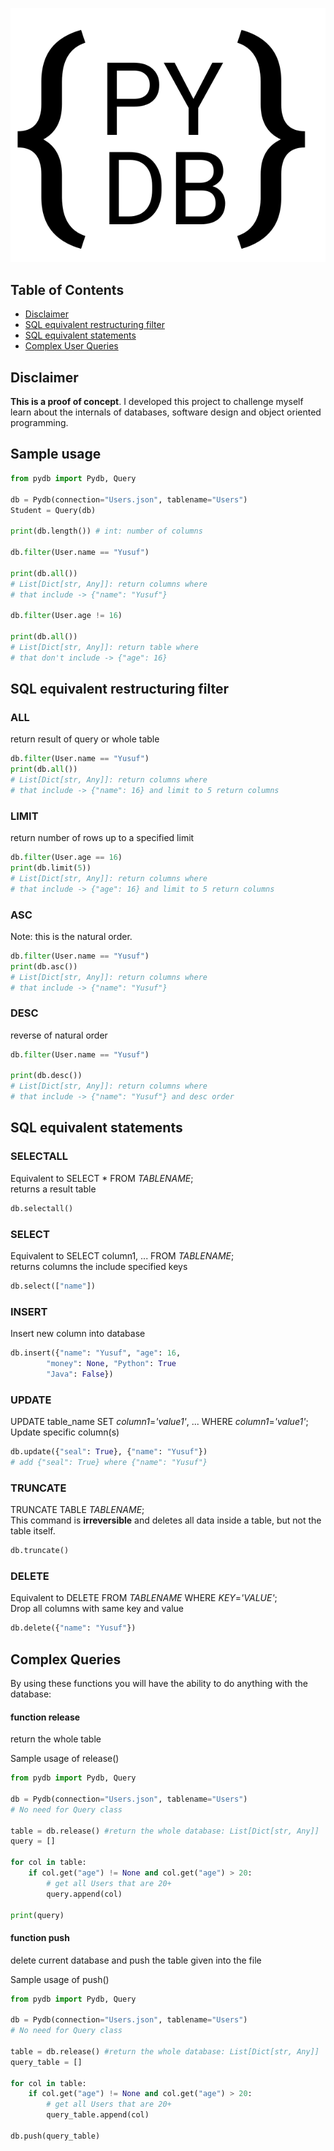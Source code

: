 ![PYDB_logo](image/logo.svg)

## Table of Contents  
- [Disclaimer](#Disclaimer)  
- [SQL equivalent restructuring filter](#SQL-equivalent-restructuring-filter) 
- [SQL equivalent statements](#SQL-equivalent-statements) 
- [Complex User Queries](#Complex-Queries) 

## Disclaimer
**This is a proof of concept**. I developed this project to challenge myself learn about the internals of databases, software design and object oriented programming.

## Sample usage
```python
from pydb import Pydb, Query

db = Pydb(connection="Users.json", tablename="Users")
Student = Query(db)

print(db.length()) # int: number of columns

db.filter(User.name == "Yusuf")

print(db.all()) 
# List[Dict[str, Any]]: return columns where 
# that include -> {"name": "Yusuf"}

db.filter(User.age != 16)

print(db.all()) 
# List[Dict[str, Any]]: return table where 
# that don't include -> {"age": 16}

```
## SQL equivalent restructuring filter
### ALL
return result of query or whole table
```python
db.filter(User.name == "Yusuf")
print(db.all()) 
# List[Dict[str, Any]]: return columns where 
# that include -> {"name": 16} and limit to 5 return columns
```
### LIMIT
return number of rows up to a specified limit
```python
db.filter(User.age == 16)
print(db.limit(5)) 
# List[Dict[str, Any]]: return columns where 
# that include -> {"age": 16} and limit to 5 return columns
```
### ASC
Note: this is the natural order.
```python
db.filter(User.name == "Yusuf")
print(db.asc()) 
# List[Dict[str, Any]]: return columns where 
# that include -> {"name": "Yusuf"} 
```
### DESC
reverse of natural order
```python
db.filter(User.name == "Yusuf")

print(db.desc()) 
# List[Dict[str, Any]]: return columns where 
# that include -> {"name": "Yusuf"} and desc order
```

## SQL equivalent statements
### SELECTALL
Equivalent to SELECT * FROM _TABLENAME_;<br>
returns a result table
```python
db.selectall()
```
### SELECT
Equivalent to SELECT column1, ... FROM _TABLENAME_;<br>
returns columns the include specified keys
```python
db.select(["name"])
```
### INSERT
Insert new column into database <br>
```python
db.insert({"name": "Yusuf", "age": 16,
        "money": None, "Python": True
        "Java": False})
```
### UPDATE
UPDATE table_name SET _column1_=_'value1'_, ... WHERE _column1_=_'value1'_; <br>
Update specific column(s) 
```python
db.update({"seal": True}, {"name": "Yusuf"})
# add {"seal": True} where {"name": "Yusuf"}
```
### TRUNCATE
TRUNCATE TABLE _TABLENAME_; <br>
This command is **irreversible** and deletes all data inside a table, but not the table itself.
```python
db.truncate()
```
### DELETE
Equivalent to DELETE FROM _TABLENAME_ WHERE _KEY_=_'VALUE'_;<br>
Drop all columns with same key and value
```python
db.delete({"name": "Yusuf"})
```

## Complex Queries
By using these functions you will have the ability to do anything with the database:

#### function release
return the whole table

Sample usage of release()
```python
from pydb import Pydb, Query

db = Pydb(connection="Users.json", tablename="Users")
# No need for Query class

table = db.release() #return the whole database: List[Dict[str, Any]]
query = []

for col in table: 
    if col.get("age") != None and col.get("age") > 20:
        # get all Users that are 20+
        query.append(col)

print(query)
```

#### function push
delete current database and push the table given into the file

Sample usage of push()
```python
from pydb import Pydb, Query

db = Pydb(connection="Users.json", tablename="Users")
# No need for Query class

table = db.release() #return the whole database: List[Dict[str, Any]]
query_table = []

for col in table: 
    if col.get("age") != None and col.get("age") > 20:
        # get all Users that are 20+
        query_table.append(col)

db.push(query_table)
```



